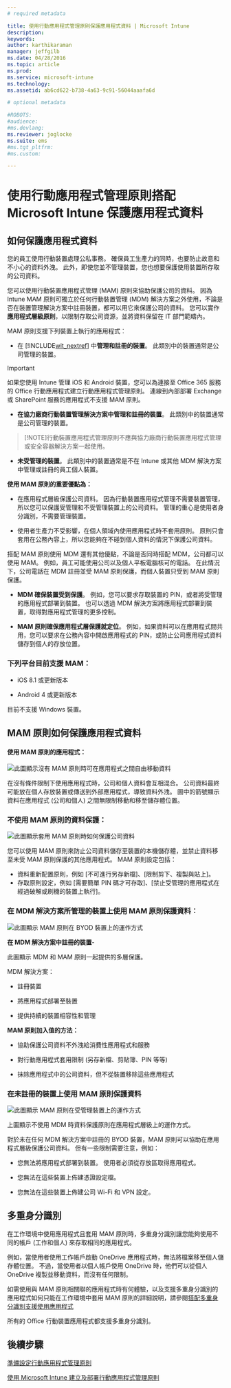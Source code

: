 ```yaml
---
# required metadata

title: 使用行動應用程式管理原則保護應用程式資料 | Microsoft Intune
description:
keywords:
author: karthikaraman
manager: jeffgilb
ms.date: 04/28/2016
ms.topic: article
ms.prod:
ms.service: microsoft-intune
ms.technology:
ms.assetid: ab6cd622-b738-4a63-9c91-56044aaafa6d

# optional metadata

#ROBOTS:
#audience:
#ms.devlang:
ms.reviewer: joglocke
ms.suite: ems
#ms.tgt_pltfrm:
#ms.custom:

---
```


# 使用行動應用程式管理原則搭配 Microsoft Intune 保護應用程式資料

## 如何保護應用程式資料
您的員工使用行動裝置處理公私事務。  確保員工生產力的同時，也要防止故意和不小心的資料外洩。  此外，即使您並不管理裝置，您也想要保護使用裝置所存取的公司資料。

您可以使用行動裝置應用程式管理 (MAM) 原則來協助保護公司的資料。 因為 Intune MAM 原則可獨立於任何行動裝置管理 (MDM) 解決方案之外使用，不論是否在裝置管理解決方案中註冊裝置，都可以用它來保護公司的資料。 您可以實作**應用程式層級原則**，以限制存取公司資源，並將資料保留在 IT 部門範疇內。

MAM 原則支援下列裝置上執行的應用程式︰

-   在 [!INCLUDE[wit_nextref](../includes/wit_nextref_md.md)] 中**管理和註冊的裝置**。 此類別中的裝置通常是公司管理的裝置。

  > [!IMPORTANT]
  > 如果您使用 Intune 管理 iOS 和 Android 裝置，您可以為連接至 Office 365 服務的 Office 行動應用程式建立行動應用程式管理原則。 連線到內部部署 Exchange 或 SharePoint 服務的應用程式不支援 MAM 原則。

-   **在協力廠商行動裝置管理解決方案中管理和註冊的裝置**。   此類別中的裝置通常是公司管理的裝置。

  > [!NOTE]行動裝置應用程式管理原則不應與協力廠商行動裝置應用程式管理或安全容器解決方案一起使用。

-   **未受管理的裝置**。  此類別中的裝置通常是不在 Intune 或其他 MDM 解決方案中管理或註冊的員工個人裝置。

**使用 MAM 原則的重要優點為：**

-   在應用程式層級保護公司資料。  因為行動裝置應用程式管理不需要裝置管理，所以您可以保護受管理和不受管理裝置上的公司資料。 管理的重心是使用者身分識別，不需要管理裝置。

-   使用者生產力不受影響，在個人領域內使用應用程式時不套用原則。  原則只會套用在公務內容上，所以您能夠在不碰到個人資料的情況下保護公司資料。

搭配 MAM 原則使用 MDM 還有其他優點，不論是否同時搭配 MDM，公司都可以使用 MAM。 例如，員工可能使用公司以及個人平板電腦核可的電話。  在此情況下，公司電話在 MDM 註冊並受 MAM 原則保護，而個人裝置只受到 MAM 原則保護。

- **MDM 確保裝置受到保護**。  例如，您可以要求存取裝置的 PIN，或者將受管理的應用程式部署到裝置。 也可以透過 MDM 解決方案將應用程式部署到裝置，取得對應用程式管理的更多控制。

- **MAM 原則確保應用程式層保護就定位**。 例如，如果資料可以在應用程式間共用，您可以要求在公務內容中開啟應用程式的 PIN，或防止公司應用程式資料儲存到個人的存放位置。


### 下列平台目前支援 MAM：
-   iOS 8.1 或更新版本

-   Android 4 或更新版本

目前不支援 Windows 裝置。
##  MAM 原則如何保護應用程式資料

####  使用 MAM 原則的應用程式：

![此圖顯示沒有 MAM 原則時可在應用程式之間自由移動資料](../media/Apps_without_MAM_policies.png)

在沒有條件限制下使用應用程式時，公司和個人資料會互相混合。  公司資料最終可能放在個人存放裝置或傳送到外部應用程式，導致資料外洩。 圖中的箭號顯示資料在應用程式 (公司和個人) 之間無限制移動和移至儲存體位置。

### 不使用 MAM 原則的資料保護：

![此圖顯示套用 MAM 原則時如何保護公司資料 ](../media/Apps_with_mobile_app_policies.png)

您可以使用 MAM 原則來防止公司資料儲存至裝置的本機儲存體，並禁止資料移至未受 MAM 原則保護的其他應用程式。 MAM 原則設定包括：
- 資料重新配置原則，例如 [不可進行另存新檔]、[限制剪下、複製與貼上]。
- 存取原則設定，例如 [需要簡單 PIN 碼才可存取]、[禁止受管理的應用程式在經過破解或刷機的裝置上執行]。

### 在 MDM 解決方案所管理的裝置上使用 MAM 原則保護資料︰

![此圖顯示 MAM 原則在 BYOD 裝置上的運作方式](../media/MAM_BYOD_November.png)

**在 MDM 解決方案中註冊的裝置**-

此圖顯示 MDM 和 MAM 原則一起提供的多層保護。

MDM 解決方案：

-   註冊裝置

-   將應用程式部署至裝置

-   提供持續的裝置相容性和管理

**MAM 原則加入值的方法：**

-   協助保護公司資料不外洩給消費性應用程式和服務

-   對行動應用程式套用限制 (另存新檔、剪貼簿、PIN 等等)

-   抹除應用程式中的公司資料，但不從裝置移除這些應用程式


### 在未註冊的裝置上使用 MAM 原則保護資料

![此圖顯示 MAM 原則在受管理裝置上的運作方式](../media/MAM_ManagedDevices_November.png)

上圖顯示不使用 MDM 時資料保護原則在應用程式層級上的運作方式。

對於未在任何 MDM 解決方案中註冊的 BYOD 裝置，MAM 原則可以協助在應用程式層級保護公司資料。
但有一些限制需要注意，例如：

-   您無法將應用程式部署到裝置。  使用者必須從存放區取得應用程式。

-   您無法在這些裝置上佈建憑證設定檔。

-   您無法在這些裝置上佈建公司 Wi-Fi 和 VPN 設定。


## 多重身分識別

在工作環境中使用應用程式且套用 MAM 原則時，多重身分識別讓您能夠使用不同的帳戶 (工作和個人) 來存取相同的應用程式。  

例如，當使用者使用工作帳戶啟動 OneDrive 應用程式時，無法將檔案移至個人儲存體位置。 不過，當使用者以個人帳戶使用 OneDrive 時，他們可以從個人 OneDrive 複製並移動資料，而沒有任何限制。  

如需使用與 MAM 原則相關聯的應用程式時有何體驗，以及支援多重身分識別的應用程式如何只能在工作環境中套用 MAM 原則的詳細說明，請參閱[搭配多重身分識別支援使用應用程式](end-user-experience-for-mam-enabled-apps-with-microsoft-intune.md#using-apps-with-multi-identity-support)

所有的 Office 行動裝置應用程式都支援多重身分識別。

##  後續步驟
[準備設定行動應用程式管理原則](get-ready-to-configure-mobile-app-management-policies-with-microsoft-intune.md)

[使用 Microsoft Intune 建立及部署行動應用程式管理原則](create-and-deploy-mobile-app-management-policies-with-microsoft-intune.md)


<!--HONumber=Jun16_HO2-->


